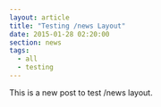 ```yaml
---
layout: article
title: "Testing /news Layout"
date: 2015-01-28 02:20:00
section: news
tags:
  - all
  - testing
---
```


This is a new post to test /news layout.
